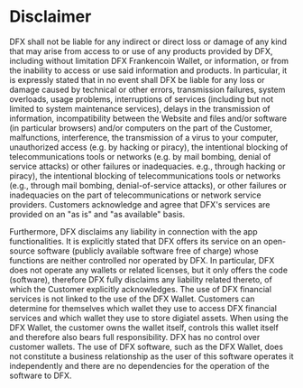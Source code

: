 # Disclaimer

DFX shall not be liable for any indirect or direct loss or damage of any kind that may arise from access to or use of any products provided by DFX, including without limitation DFX Frankencoin Wallet, or information, or from the inability to access or use said information and products. In particular, it is expressly stated that in no event shall DFX be liable for any loss or damage caused by technical or other errors, transmission failures, system overloads, usage problems, interruptions of services (including but not limited to system maintenance services), delays in the transmission of information, incompatibility between the Website and files and/or software (in particular browsers) and/or computers on the part of the Customer, malfunctions, interference, the transmission of a virus to your computer, unauthorized access (e.g. by hacking or piracy), the intentional blocking of telecommunications tools or networks (e.g. by mail bombing, denial of service attacks) or other failures or inadequacies. e.g., through hacking or piracy), the intentional blocking of telecommunications tools or networks (e.g., through mail bombing, denial-of-service attacks), or other failures or inadequacies on the part of telecommunications or network service providers. Customers acknowledge and agree that DFX's services are provided on an "as is" and "as available" basis.

Furthermore, DFX disclaims any liability in connection with the app functionalities. It is explicitly stated that DFX offers its service on an open-source software (publicly available software free of charge) whose functions are neither controlled nor operated by DFX. In particular, DFX does not operate any wallets or related licenses, but it only offers the code (software), therefore DFX fully disclaims any liability related thereto, of which the Customer explicitly acknowledges. The use of DFX financial services is not linked to the use of the DFX Wallet. Customers can determine for themselves which wallet they use to access DFX financial services and which wallet they use to store digiatel assets. When using the DFX Wallet, the customer owns the wallet itself, controls this wallet itself and therefore also bears full responsibility. DFX has no control over customer wallets. The use of DFX software, such as the DFX Wallet, does not constitute a business relationship as the user of this software operates it independently and there are no dependencies for the operation of the software to DFX.
